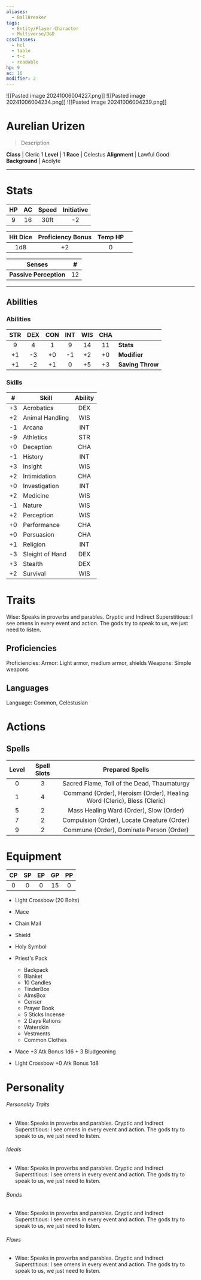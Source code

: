 ```yaml
---
aliases:
  - BallBreaker
tags:
  - Entity/Player-Character
  - Multiverse/D&D
cssclasses:
  - hcl
  - table
  - t-c
  - readable
hp: 9
ac: 16
modifier: 2
---
```

![[Pasted image 20241006004227.png]]
![[Pasted image 20241006004234.png]]
![[Pasted image 20241006004239.png]]

# Aurelian Urizen
> Description

**Class** |  Cleric 1
**Level** |  1
**Race** |  Celestus
**Alignment** |  Lawful Good
**Background** |  Acolyte

---

# Stats
| HP  | AC  | Speed | Initiative |
| :-: | :-: | :---: | :--------: |
|  9  | 16  | 30ft  |     -2     |

| Hit Dice | Proficiency Bonus | Temp HP |     |
| :------: | :---------------: | :-----: | --- |
|   1d8    |        +2         |    0    |     |

| Senses | # |
|---|---|
**Passive Perception** | 12 |

---

## Abilities
### Abilities
| STR | DEX | CON | INT | WIS | CHA |                  |
| :-: | :-: | :-: | :-: | :-: | :-: | ---------------- |
|  9  |  4  |  1  |  9  | 14  | 11  | **Stats**        |
| +1  | -3  | +0  | -1  | +2  | +0  | **Modifier**     |
| +1  | -2  | +1  |  0  | +5  | +3  | **Saving Throw** |

### Skills
|  #  | Skill           | Ability |
| :-: | --------------- | :-----: |
| +3  | Acrobatics      |   DEX   |
| +2  | Animal Handling |   WIS   |
| -1  | Arcana          |   INT   |
| -9  | Athletics       |   STR   |
| +0  | Deception       |   CHA   |
| -1  | History         |   INT   |
| +3  | Insight         |   WIS   |
| +2  | Intimidation    |   CHA   |
| +0  | Investigation   |   INT   |
| +2  | Medicine        |   WIS   |
| -1  | Nature          |   WIS   |
| +2  | Perception      |   WIS   |
| +0  | Performance     |   CHA   |
| +0  | Persuasion      |   CHA   |
| +1  | Religion        |   INT   |
| -3  | Sleight of Hand |   DEX   |
| +3  | Stealth         |   DEX   |
| +2  | Survival        |   WIS   |

# Traits
Wise: Speaks in proverbs and parables. Cryptic and Indirect Superstitious: I see omens in every event and action. The gods try to speak to us, we just need to listen.
## Proficiencies
Proficiencies: Armor: Light armor, medium armor, shields Weapons: Simple weapons
## Languages
Language: Common, Celestusian
# Actions

## Spells
| Level | Spell Slots |                             Prepared Spells                             |
| :---: | :---------: | :---------------------------------------------------------------------: |
|   0   |      3      |               Sacred Flame, Toll of the Dead, Thaumaturgy               |
|   1   |      4      | Command (Order), Heroism (Order), Healing Word (Cleric), Bless (Cleric) |
|   5   |      2      |                 Mass Healing Ward (Order), Slow (Order)                 |
|   7   |      2      |               Compulsion (Order), Locate Creature (Order)               |
|   9   |      2      |                Commune (Order), Dominate Person (Order)                 |

# Equipment
| CP  | SP  | EP  | GP  | PP  |
| :-: | :-: | :-: | :-: | :-: |
|  0  |  0  |  0  | 15  |  0  |

- Light Crossbow (20 Bolts) 
- Mace
- Chain Mail
- Shield 
- Holy Symbol 
- Priest's Pack 
	- Backpack 
	- Blanket 
	- 10 Candles 
	- TinderBox
	- AlmsBox
	- Censer
	- Prayer Book
	- 5 Sticks Incense
	- 2 Days Rations
	- Waterskin
	- Vestments
	- Common Clothes


- Mace                              +3 Atk Bonus        1d6 + 3 Bludgeoning
- Light Crossbow       +0 Atk Bonus        1d8

# Personality
###### Personality Traits
- Wise: Speaks in proverbs and parables. Cryptic and Indirect Superstitious: I see omens in every event and action. The gods try to speak to us, we just need to listen.

###### Ideals
- Wise: Speaks in proverbs and parables. Cryptic and Indirect Superstitious: I see omens in every event and action. The gods try to speak to us, we just need to listen.

###### Bonds
- Wise: Speaks in proverbs and parables. Cryptic and Indirect Superstitious: I see omens in every event and action. The gods try to speak to us, we just need to listen.

###### Flaws
- Wise: Speaks in proverbs and parables. Cryptic and Indirect Superstitious: I see omens in every event and action. The gods try to speak to us, we just need to listen.
